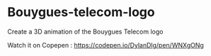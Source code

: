 # Bouygues-telecom-logo
Create a 3D animation of the Bouygues Telecom logo

Watch it on Copepen : https://codepen.io/DylanDlg/pen/WNXgONg
